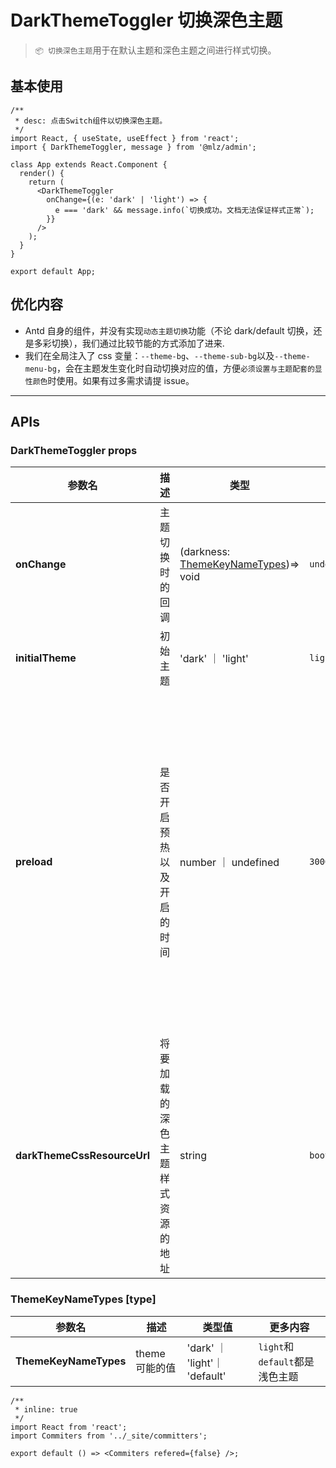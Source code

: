 # DarkThemeToggler 切换深色主题

> `📦 切换深色主题`用于在默认主题和深色主题之间进行样式切换。

## 基本使用

```tsx
/**
 * desc: 点击Switch组件以切换深色主题。
 */
import React, { useState, useEffect } from 'react';
import { DarkThemeToggler, message } from '@mlz/admin';

class App extends React.Component {
  render() {
    return (
      <DarkThemeToggler
        onChange={(e: 'dark' | 'light') => {
          e === 'dark' && message.info(`切换成功。文档无法保证样式正常`);
        }}
      />
    );
  }
}

export default App;
```

## 优化内容

- Antd 自身的组件，并没有实现`动态主题切换`功能（不论 dark/default 切换，还是多彩切换），我们通过比较节能的方式添加了进来.
- 我们在全局注入了 css 变量：`--theme-bg`、`--theme-sub-bg`以及`--theme-menu-bg`，会在主题发生变化时自动切换对应的值，方便`必须设置与主题配套的显性颜色`时使用。如果有过多需求请提 issue。

---

## APIs

### DarkThemeToggler props

| 参数名 | 描述 | 类型 | 默认值 | 更多内容 |
| --- | --- | --- | --- | --- |
| **onChange** | 主题切换时的回调 | (darkness: [ThemeKeyNameTypes](#themekeynametypes-type))=> void | `undefined` |  |
| **initialTheme** | 初始主题 | 'dark' ｜ 'light' | `light` |  |
| **preload** | 是否开启预热以及开启的时间 | number ｜ undefined | `3000` | dark theme 的 css 文件大小还是比较大的，可以通过预加载来改善真正发生切换时的交互流畅度；单位为 `ms` |
| **darkThemeCssResourceUrl** | 将要加载的深色主题样式资源的地址 | string | `bootcdn.net/**/*.css` |  |

### ThemeKeyNameTypes [type]

| 参数名                | 描述           | 类型值                        | 更多内容                       |
| --------------------- | -------------- | ----------------------------- | ------------------------------ |
| **ThemeKeyNameTypes** | theme 可能的值 | 'dark' ｜ 'light'｜ 'default' | `light`和`default`都是浅色主题 |

```tsx
/**
 * inline: true
 */
import React from 'react';
import Commiters from '../_site/committers';

export default () => <Commiters refered={false} />;
```

